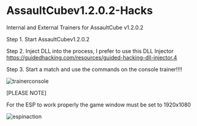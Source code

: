 # AssaultCubev1.2.0.2-Hacks
Internal and External Trainers for AssaultCube v1.2.0.2

Step 1. Start AssaultCubev1.2.0.2

Step 2. Inject DLL into the process, I prefer to use this DLL Injector https://guidedhacking.com/resources/guided-hacking-dll-injector.4

Step 3. Start a match and use the commands on the console trainer!!!!




![trainerconsole](https://user-images.githubusercontent.com/82488869/155923914-92774e65-89d5-429e-8de0-de0ee9279a92.png)


[PLEASE NOTE]

For the ESP to work properly the game window must be set to 1920x1080

![espinaction](https://user-images.githubusercontent.com/82488869/155923875-94fef4e0-71e4-4404-af8d-c77d7d5ee9ec.png)
